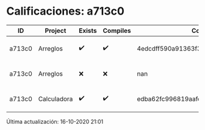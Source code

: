 # Calificaciones: a713c0
|ID|Project|Exists|Compiles|CommitHash|CommitDate|CheckDate|Comments|
|-|-|-|-|-|-|-|-|
|a713c0|Arreglos|✔️|✔️|4edcdff590a91363f37e707b5d46116f3c3b7962|16-10-2020 13:35:09|16-10-2020 21:01:08|NULL|
|a713c0|Arreglos|❌|❌|nan|nan|15-10-2020 21:23:22|No se encontró el archivo en PracticasComputacionI/Arreglos/Arreglos.cpp|
|a713c0|Calculadora|✔️|✔️|edba62fc996819aafcf6a271cb58f0e85ba3b978|10-10-2020 03:46:41|15-10-2020 21:23:19|nan|

Última actualización: 16-10-2020 21:01